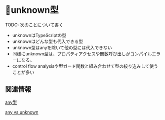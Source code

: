 # 🚧unknown型

TODO: 次のことについて書く

- unknownはTypeScriptの型
- unknownはどんな型も代入できる型
- unknown型はanyを除いて他の型には代入できない
- 同様にunknown型は、プロパティアクセスや関数呼び出しがコンパイルエラーになる。
- control flow analysisや型ガード関数と組み合わせて型の絞り込みして使うことが多い

## 関連情報

[any型](../values-types-variables/any.md)

[any vs unknown](any-vs-unknown.md)
